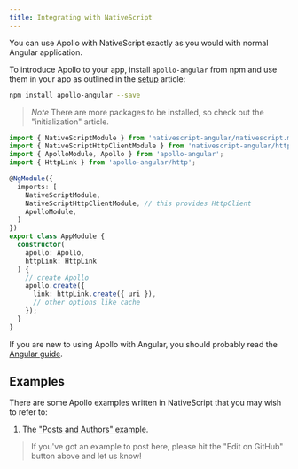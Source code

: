 ```yaml
---
title: Integrating with NativeScript
---
```


You can use Apollo with NativeScript exactly as you would with normal Angular application.

To introduce Apollo to your app, install `apollo-angular` from npm and use them in your app as outlined in the [setup](../get-started.md) article:

```bash
npm install apollo-angular --save
```

> *Note* There are more packages to be installed, so check out the "initialization" article.

```typescript
import { NativeScriptModule } from 'nativescript-angular/nativescript.module';
import { NativeScriptHttpClientModule } from 'nativescript-angular/http-client';
import { ApolloModule, Apollo } from 'apollo-angular';
import { HttpLink } from 'apollo-angular/http';

@NgModule({
  imports: [
    NativeScriptModule,
    NativeScriptHttpClientModule, // this provides HttpClient
    ApolloModule,
  ]
})
export class AppModule {
  constructor(
    apollo: Apollo,
    httpLink: HttpLink
  ) {
    // create Apollo
    apollo.create({
      link: httpLink.create({ uri }),
      // other options like cache
    });
  }
}
```

If you are new to using Apollo with Angular, you should probably read the [Angular guide](/).

## Examples

There are some Apollo examples written in NativeScript that you may wish to refer to:

1. The ["Posts and Authors" example](https://github.com/kamilkisiela/apollo-angular-nativescript).

> If you've got an example to post here, please hit the "Edit on GitHub" button above and let us know!
